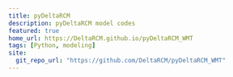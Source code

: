 ```yaml
---
title: pyDeltaRCM
description: pyDeltaRCM model codes
featured: true
home_url: https://DeltaRCM.github.io/pyDeltaRCM_WMT
tags: [Python, modeling]
site:
  git_repo_url: "https://github.com/DeltaRCM/pyDeltaRCM_WMT"
---
```

